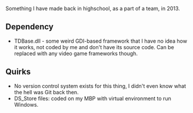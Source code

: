 Something I have made back in highschool, as a part of a team, in 2013.

## Dependency

- TDBase.dll - some weird GDI-based framework that I have no idea how it works, not coded by me and don't have its source code. Can be replaced with any video game frameworks though.

## Quirks

- No version control system exists for this thing, I didn't even know what the hell was Git back then.
- DS_Store files: coded on my MBP with virtual environment to run Windows.